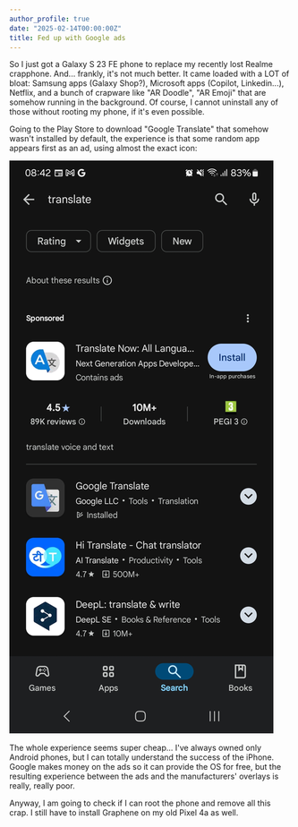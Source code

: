 ```yaml
---
author_profile: true
date: "2025-02-14T00:00:00Z"
title: Fed up with Google ads
---
```


So I just got a Galaxy S 23 FE phone to replace my recently lost Realme crapphone. And... frankly, it's not much better. It came loaded with a LOT of bloat: Samsung apps (Galaxy Shop?), Microsoft apps (Copilot, Linkedin...), Netflix, and a bunch of crapware like "AR Doodle", "AR Emoji" that are somehow running in the background. Of course, I cannot uninstall any of those without rooting my phone, if it's even possible.

Going to the Play Store to download "Google Translate" that somehow wasn't installed by default, the experience is that some random app appears first as an ad, using almost the exact icon:

![Ads on google play store](/assets/images/google_play_store_ads.jpg)

The whole experience seems super cheap... I've always owned only Android phones, but I can totally understand the success of the iPhone. Google makes money on the ads so it can provide the OS for free, but the resulting experience between the ads and the manufacturers' overlays is really, really poor.

Anyway, I am going to check if I can root the phone and remove all this crap. I still have to install Graphene on my old Pixel 4a as well.
